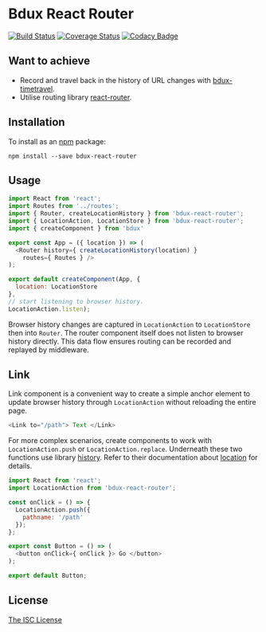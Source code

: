 # Bdux React Router

[![Build Status](https://travis-ci.org/Intai/bdux-react-router.svg?branch=master)](https://travis-ci.org/Intai/bdux-react-router)
[![Coverage Status](https://coveralls.io/repos/github/Intai/bdux-react-router/badge.svg?branch=master)](https://coveralls.io/github/Intai/bdux-react-router?branch=master)
[![Codacy Badge](https://api.codacy.com/project/badge/Grade/94cc5ba0f92d43b995c3cc69b81efc8b)](https://www.codacy.com/app/intai-hg/bdux-react-router?utm_source=github.com&amp;utm_medium=referral&amp;utm_content=Intai/bdux-react-router&amp;utm_campaign=Badge_Grade)

## Want to achieve
- Record and travel back in the history of URL changes with [bdux-timetravel](https://github.com/Intai/bdux-timetravel).
- Utilise routing library [react-router](https://github.com/reactjs/react-router).

## Installation
To install as an [npm](https://www.npmjs.com/) package:
```
npm install --save bdux-react-router
```

## Usage
``` javascript
import React from 'react';
import Routes from '../routes';
import { Router, createLocationHistory } from 'bdux-react-router';
import { LocationAction, LocationStore } from 'bdux-react-router';
import { createComponent } from 'bdux'

export const App = ({ location }) => (
  <Router history={ createLocationHistory(location) }
    routes={ Routes } />
);

export default createComponent(App, {
  location: LocationStore
},
// start listening to browser history.
LocationAction.listen);
```
Browser history changes are captured in `LocationAction` to `LocationStore` then into `Router`. The router component itself does not listen to browser history directly. This data flow ensures routing can be recorded and replayed by middleware.

## Link
Link component is a convenient way to create a simple anchor element to update browser history through `LocationAction` without reloading the entire page.
``` javascript
<Link to="/path"> Text </Link>
```

For more complex scenarios, create components to work with `LocationAction.push` or `LocationAction.replace`. Underneath these two functions use library [history](https://github.com/mjackson/history). Refer to their documentation about [location](https://github.com/mjackson/history/blob/master/docs/Location.md) for details.
``` javascript
import React from 'react';
import LocationAction from 'bdux-react-router';

const onClick = () => {
  LocationAction.push({
    pathname: '/path'
  });
};

export const Button = () => (
  <button onClick={ onClick }> Go </button>
);

export default Button;
```

## License
[The ISC License](./LICENSE.md)
